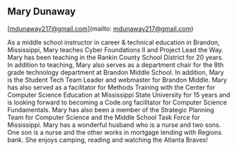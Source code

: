 ## Mary Dunaway

[mdunaway217@gmail.com](mailto: mdunaway217@gmail.com)

As a middle school instructor in career & technical education in Brandon, Mississippi, Mary teaches Cyber Foundations II and Project Lead the Way. Mary has been teaching in the Rankin County School District for 20 years. In addition to teaching, Mary also serves as a department chair for the 8th grade technology department at Brandon Middle School. In addition, Mary is the Student Tech Team Leader and webmaster for Brandon Middle. Mary has also served as a facilitator for Methods Training with the Center for Computer Science Education at Mississippi State University for 15 years and is looking forward to becoming a Code.org facilitator for Computer Science Fundamentals. Mary has also been a member of the Strategic Planning Team for Computer Science and the Middle School Task Force for Mississippi. Mary has a wonderful husband who is a nurse and two sons. One son is a nurse and the other works in mortgage lending with Regions bank. She enjoys camping, reading and watching the Atlanta Braves!